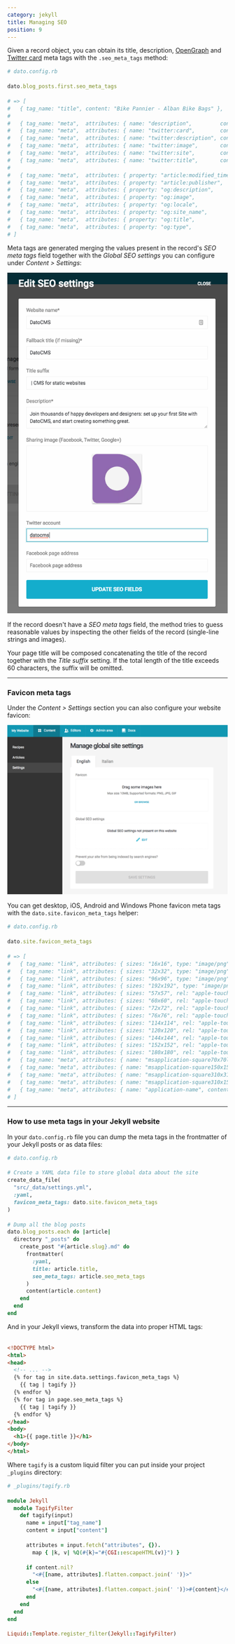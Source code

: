 ```yaml
---
category: jekyll
title: Managing SEO
position: 9
---
```


Given a record object, you can obtain its title, description, [OpenGraph](http://ogp.me/) and [Twitter card](https://dev.twitter.com/cards/overview) meta tags with the `.seo_meta_tags` method:

```ruby
# dato.config.rb

dato.blog_posts.first.seo_meta_tags

# => [
#   { tag_name: "title", content: "Bike Pannier - Alban Bike Bags" },
#
#   { tag_name: "meta",  attributes: { name: "description",         content: "Lorem ipsum..." } },
#   { tag_name: "meta",  attributes: { name: "twitter:card",        content: "summary" } },
#   { tag_name: "meta",  attributes: { name: "twitter:description", content: "Lorem ipsum..." } },
#   { tag_name: "meta",  attributes: { name: "twitter:image",       content: "https://www.datocms-assets.com/72/123-image.png" } },
#   { tag_name: "meta",  attributes: { name: "twitter:site",        content: "@AlbanBikeBags" } }
#   { tag_name: "meta",  attributes: { name: "twitter:title",       content: "Bike Pannier" } },
#
#   { tag_name: "meta",  attributes: { property: "article:modified_time", content: "2017-01-26T09:11:19Z" } },
#   { tag_name: "meta",  attributes: { property: "article:publisher",     content: "https://www.facebook.com/AlbanBags/" } },
#   { tag_name: "meta",  attributes: { property: "og:description",        content: "Lorem ipsum..." } },
#   { tag_name: "meta",  attributes: { property: "og:image",              content: "https://www.datocms-assets.com/72/123-image.png" } },
#   { tag_name: "meta",  attributes: { property: "og:locale",             content: "en_US" } },
#   { tag_name: "meta",  attributes: { property: "og:site_name",          content: "Alban Bike Bags" } },
#   { tag_name: "meta",  attributes: { property: "og:title",              content: "Bike Pannier" } },
#   { tag_name: "meta",  attributes: { property: "og:type",               content: "article" } },
# ]
```

Meta tags are generated merging the values present in the record's *SEO meta tags* field together with the *Global SEO settings* you can configure under *Content > Settings*:

![foo](../images/seo/global-seo.png)

If the record doesn't have a *SEO meta tags* field, the method tries to guess reasonable values by inspecting the other fields of the record (single-line strings and images).

Your page title will be composed concatenating the title of the record together with the *Title suffix* setting. If the total length of the title exceeds 60 characters, the suffix will be omitted.

---

### Favicon meta tags

Under the *Content > Settings* section you can also configure your website favicon:

![foo](../images/seo/favicon.png)

You can get desktop, iOS, Android and Windows Phone favicon meta tags with the `dato.site.favicon_meta_tags` helper:

```ruby
# dato.config.rb

dato.site.favicon_meta_tags

# => [
#   { tag_name: "link", attributes: { sizes: "16x16", type: "image/png", rel: "icon", href: "https://www.datocms-assets.com/72/favicon.png?w=16&h=16" } },
#   { tag_name: "link", attributes: { sizes: "32x32", type: "image/png", rel: "icon", href: "https://www.datocms-assets.com/72/favicon.png?w=32&h=32" } },
#   { tag_name: "link", attributes: { sizes: "96x96", type: "image/png", rel: "icon", href: "https://www.datocms-assets.com/72/favicon.png?w=96&h=96" } },
#   { tag_name: "link", attributes: { sizes: "192x192", type: "image/png", rel: "icon", href: "https://www.datocms-assets.com/72/favicon.png?w=192&h=192" } },
#   { tag_name: "link", attributes: { sizes: "57x57", rel: "apple-touch-icon", href: "https://www.datocms-assets.com/72/favicon.png?w=57&h=57" } },
#   { tag_name: "link", attributes: { sizes: "60x60", rel: "apple-touch-icon", href: "https://www.datocms-assets.com/72/favicon.png?w=60&h=60" } },
#   { tag_name: "link", attributes: { sizes: "72x72", rel: "apple-touch-icon", href: "https://www.datocms-assets.com/72/favicon.png?w=72&h=72" } },
#   { tag_name: "link", attributes: { sizes: "76x76", rel: "apple-touch-icon", href: "https://www.datocms-assets.com/72/favicon.png?w=76&h=76" } },
#   { tag_name: "link", attributes: { sizes: "114x114", rel: "apple-touch-icon", href: "https://www.datocms-assets.com/72/favicon.png?w=114&h=114" } },
#   { tag_name: "link", attributes: { sizes: "120x120", rel: "apple-touch-icon", href: "https://www.datocms-assets.com/72/favicon.png?w=120&h=120" } },
#   { tag_name: "link", attributes: { sizes: "144x144", rel: "apple-touch-icon", href: "https://www.datocms-assets.com/72/favicon.png?w=144&h=144" } },
#   { tag_name: "link", attributes: { sizes: "152x152", rel: "apple-touch-icon", href: "https://www.datocms-assets.com/72/favicon.png?w=152&h=152" } },
#   { tag_name: "link", attributes: { sizes: "180x180", rel: "apple-touch-icon", href: "https://www.datocms-assets.com/72/favicon.png?w=180&h=180" } },
#   { tag_name: "meta", attributes: { name: "msapplication-square70x70logo", content: "https://www.datocms-assets.com/72/favicon.png?w=70&h=70" } },
#   { tag_name: "meta", attributes: { name: "msapplication-square150x150logo", content: "https://www.datocms-assets.com/72/favicon.png?w=150&h=150" } },
#   { tag_name: "meta", attributes: { name: "msapplication-square310x310logo", content: "https://www.datocms-assets.com/72/favicon.png?w=310&h=310" } },
#   { tag_name: "meta", attributes: { name: "msapplication-square310x150logo", content: "https://www.datocms-assets.com/72/favicon.png?w=310&h=150" } },
#   { tag_name: "meta", attributes: { name: "application-name", content: "Alban Bike Bags" } }
# ]
```

---

### How to use meta tags in your Jekyll website

In your `dato.config.rb` file you can dump the meta tags in the frontmatter of your Jekyll posts or as data files:

```ruby
# dato.config.rb

# Create a YAML data file to store global data about the site
create_data_file(
  "src/_data/settings.yml", 
  :yaml,
  favicon_meta_tags: dato.site.favicon_meta_tags
)

# Dump all the blog posts
dato.blog_posts.each do |article|
  directory "_posts" do
    create_post "#{article.slug}.md" do
      frontmatter(
        :yaml,
        title: article.title,
        seo_meta_tags: article.seo_meta_tags
      )
      content(article.content)
    end
  end
end
```

And in your Jekyll views, transform the data into proper HTML tags:

```html

<!DOCTYPE html>
<html>
<head>
  <!-- ... -->
  {% for tag in site.data.settings.favicon_meta_tags %}
    {{ tag | tagify }}
  {% endfor %}
  {% for tag in page.seo_meta_tags %}
    {{ tag | tagify }}
  {% endfor %}
</head>
<body>
  <h1>{{ page.title }}</h1>
</body>
</html>
```

Where `tagify` is a custom liquid filter you can put inside your project `_plugins` directory:

```ruby
# _plugins/tagify.rb

module Jekyll
  module TagifyFilter
    def tagify(input)
      name = input["tag_name"]
      content = input["content"]

      attributes = input.fetch("attributes", {}).
        map { |k, v| %Q(#{k}="#{CGI::escapeHTML(v)}") }

      if content.nil?
        "<#{[name, attributes].flatten.compact.join(' ')}>"
      else
        "<#{[name, attributes].flatten.compact.join(' ')}>#{content}</#{name}>"
      end
    end
  end
end

Liquid::Template.register_filter(Jekyll::TagifyFilter)
```
